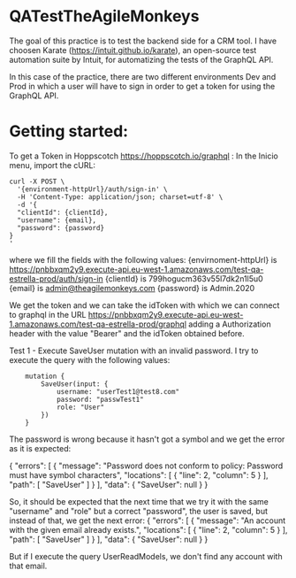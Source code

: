 # QATestTheAgileMonkeys

The goal of this practice is to test the backend side for a CRM tool. I have choosen Karate (https://intuit.github.io/karate), an open-source test automation suite by Intuit, for automatizing the tests of the GraphQL API.

In this case of the practice, there are two different environments Dev and Prod in which a user will have to sign in order to get a token for using the GraphQL API.

# Getting started:


To get a Token in Hoppscotch https://hoppscotch.io/graphql : 
   In the Inicio menu, import the cURL:
    
    curl -X POST \
      '{environment-httpUrl}/auth/sign-in' \
      -H 'Content-Type: application/json; charset=utf-8' \
      -d '{
      "clientId": {clientId},
      "username": {email},
      "password": {password}
    }
    '
   where we fill the fields with the following values:
   {envirnoment-httpUrl} is https://pnbbxqm2y9.execute-api.eu-west-1.amazonaws.com/test-qa-estrella-prod/auth/sign-in
   {clientId} is 799hogucm363v55l7dk2n1l5u0
   {email} is admin@theagilemonkeys.com
   {password} is Admin.2020
   
   We get the token and we can take the idToken with which we can connect to graphql in the URL https://pnbbxqm2y9.execute-api.eu-west-1.amazonaws.com/test-qa-estrella-prod/graphql      adding a Authorization header with the value "Bearer" and the idToken obtained before.
   
   Test 1 - Execute SaveUser mutation with an invalid password.
        I try to execute the query with the following values:
        
        mutation {    
            SaveUser(input: {
                username: "userTest1@test8.com"
                password: "passwTest1"
                role: "User"
            })
        }
 
 The password is wrong because it hasn't got a symbol and we get the error as it is expected:
 
 {
  "errors": [
    {
      "message": "Password does not conform to policy: Password must have symbol characters",
      "locations": [
        {
          "line": 2,
          "column": 5
        }
      ],
      "path": [
        "SaveUser"
      ]
    }
  ],
  "data": {
    "SaveUser": null
  }
}

So, it should be expected that the next time that we try it with the same "username" and "role" but a correct "password", the user is saved, but instead of that, we get the next error:
{
  "errors": [
    {
      "message": "An account with the given email already exists.",
      "locations": [
        {
          "line": 2,
          "column": 5
        }
      ],
      "path": [
        "SaveUser"
      ]
    }
  ],
  "data": {
    "SaveUser": null
  }
}

But if I execute the query UserReadModels, we don't find any account with that email.
    

